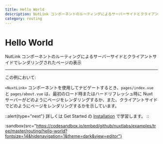 ```yaml
---
title: Hello World
description: NutLink コンポーネントのルーティングによるサーバーサイドとクライアントサイドでレンダリングされたページの表示
category: routing
---
```


# Hello World

NutLink コンポーネントのルーティングによるサーバーサイドとクライアントサイドでレンダリングされたページの表示

---

この例において:

`<NuxtLink>` コンポーネントを使用してナビゲートするとき、`pages/index.vue` と `pages/about.vue` は、最初のロード時またはハードリフレッシュ時に Nuxt サーバーがどのようにページをレンダリングするか、また、クライアントサイドでどのようにページをレンダリングするかを示しています。

::alert{type="next"}
詳しくは Get Started の [Installation](/docs/get-started/installation) で学習します。
::

:sandbox{src="https://codesandbox.io/embed/github/nuxtlabs/examples/tree/master/routing/hello-world?fontsize=14&hidenavigation=1&theme=dark&view=editor"}
